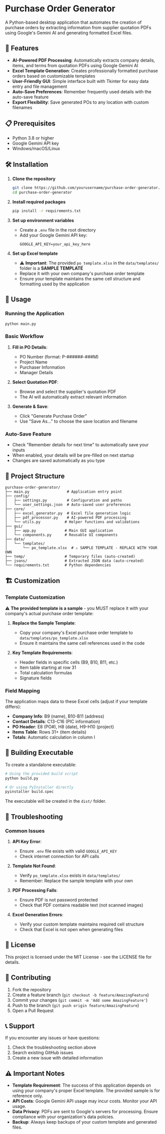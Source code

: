 # Purchase Order Generator

A Python-based desktop application that automates the creation of purchase orders by extracting information from supplier quotation PDFs using Google's Gemini AI and generating formatted Excel files.

## 🚀 Features

- **AI-Powered PDF Processing**: Automatically extracts company details, items, and terms from quotation PDFs using Google Gemini AI
- **Excel Template Generation**: Creates professionally formatted purchase orders based on customizable templates
- **User-Friendly GUI**: Simple interface built with Tkinter for easy data entry and file management
- **Auto-Save Preferences**: Remember frequently used details with the auto-save feature
- **Export Flexibility**: Save generated POs to any location with custom filenames

## 📋 Prerequisites

- Python 3.8 or higher
- Google Gemini API key
- Windows/macOS/Linux

## 🛠️ Installation

1. **Clone the repository**
   ```bash
   git clone https://github.com/yourusername/purchase-order-generator.git
   cd purchase-order-generator
   ```

2. **Install required packages**
   ```bash
   pip install -r requirements.txt
   ```

3. **Set up environment variables**
   - Create a `.env` file in the root directory
   - Add your Google Gemini API key:
     ```
     GOOGLE_API_KEY=your_api_key_here
     ```

4. **Set up Excel template**
   - ⚠️ **Important**: The provided `po_template.xlsx` in the `data/templates/` folder is a **SAMPLE TEMPLATE**
   - Replace it with your own company's purchase order template
   - Ensure your template maintains the same cell structure and formatting used by the application

## 🎯 Usage

### Running the Application

```bash
python main.py
```

### Basic Workflow

1. **Fill in PO Details**:
   - PO Number (format: P-######-###M)
   - Project Name
   - Purchaser Information
   - Manager Details

2. **Select Quotation PDF**:
   - Browse and select the supplier's quotation PDF
   - The AI will automatically extract relevant information

3. **Generate & Save**:
   - Click "Generate Purchase Order"
   - Use "Save As..." to choose the save location and filename

### Auto-Save Feature

- Check "Remember details for next time" to automatically save your inputs
- When enabled, your details will be pre-filled on next startup
- Changes are saved automatically as you type

## 📁 Project Structure

```
purchase-order-generator/
├── main.py                 # Application entry point
├── config/
│   ├── settings.py         # Configuration and paths
│   └── user_settings.json  # Auto-saved user preferences
├── core/
│   ├── excel_generator.py  # Excel file generation logic
│   ├── pdf_processor.py    # AI-powered PDF processing
│   └── utils.py           # Helper functions and validations
├── gui/
│   ├── app.py             # Main GUI application
│   └── components.py      # Reusable UI components
├── data/
│   └── templates/
│       └── po_template.xlsx  # ⚠️ SAMPLE TEMPLATE - REPLACE WITH YOUR OWN
├── temp/                  # Temporary files (auto-created)
├── jsons/                 # Extracted JSON data (auto-created)
└── requirements.txt       # Python dependencies
```

## 🏗️ Customization

### Template Customization

⚠️ **The provided template is a sample** - you MUST replace it with your company's actual purchase order template:

1. **Replace the Sample Template**:
   - Copy your company's Excel purchase order template to `data/templates/po_template.xlsx`
   - Ensure it maintains the same cell references used in the code

2. **Key Template Requirements**:
   - Header fields in specific cells (B9, B10, B11, etc.)
   - Item table starting at row 31
   - Total calculation formulas
   - Signature fields

### Field Mapping

The application maps data to these Excel cells (adjust if your template differs):

- **Company Info**: B9 (name), B10-B11 (address)
- **Contact Details**: C13-C16 (PIC information)
- **PO Header**: E8 (PO#), H8 (date), H9-H10 (project)
- **Items Table**: Rows 31+ (item details)
- **Totals**: Automatic calculation in column I

## 🔧 Building Executable

To create a standalone executable:

```bash
# Using the provided build script
python build.py

# Or using PyInstaller directly
pyinstaller build.spec
```

The executable will be created in the `dist/` folder.

## 🐛 Troubleshooting

### Common Issues

1. **API Key Error**:
   - Ensure `.env` file exists with valid `GOOGLE_API_KEY`
   - Check internet connection for API calls

2. **Template Not Found**:
   - Verify `po_template.xlsx` exists in `data/templates/`
   - Remember: Replace the sample template with your own

3. **PDF Processing Fails**:
   - Ensure PDF is not password protected
   - Check that PDF contains readable text (not scanned images)

4. **Excel Generation Errors**:
   - Verify your custom template maintains required cell structure
   - Check that Excel is not open when generating files

## 📝 License

This project is licensed under the MIT License - see the LICENSE file for details.

## 🤝 Contributing

1. Fork the repository
2. Create a feature branch (`git checkout -b feature/AmazingFeature`)
3. Commit your changes (`git commit -m 'Add some AmazingFeature'`)
4. Push to the branch (`git push origin feature/AmazingFeature`)
5. Open a Pull Request

## 📞 Support

If you encounter any issues or have questions:

1. Check the troubleshooting section above
2. Search existing GitHub issues
3. Create a new issue with detailed information

## ⚠️ Important Notes

- **Template Requirement**: The success of this application depends on using your company's proper Excel template. The provided sample is for reference only.
- **API Costs**: Google Gemini API usage may incur costs. Monitor your API usage.
- **Data Privacy**: PDFs are sent to Google's servers for processing. Ensure compliance with your organization's data policies.
- **Backup**: Always keep backups of your custom template and generated files.
